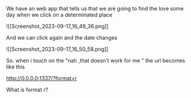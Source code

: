 

We have an web app that tells us that we are going to find the love some day when we click on a determinated place

![[Screenshot_2023-09-17_16_49_36.png]]

And we can click again and the date changes

![[Screenshot_2023-09-17_16_50_58.png]]

So. when i touch on the "nah ,that doesn't work for me " the url becomes like this

http://0.0.0.0:1337/?format=r

What is format r?